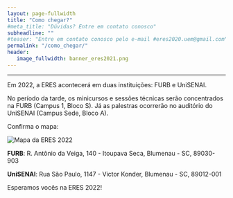 ```yaml
---
layout: page-fullwidth
title: "Como chegar?"
#meta_title: "Dúvidas? Entre em contato conosco"
subheadline: ""
#teaser: "Entre em contato conosco pelo e-mail #eres2020.uem@gmail.com"
permalink: "/como_chegar/"
header:
   image_fullwidth: banner_eres2021.png
---
```

<hr>

<p>Em 2022, a ERES acontecer&aacute; em duas institui&ccedil;&otilde;es: FURB e UniSENAI.</p>
<p>No per&iacute;odo da tarde, os minicursos e sess&otilde;es t&eacute;cnicas ser&atilde;o concentrados na FURB (Campus 1, Bloco S). J&aacute; as palestras ocorrer&atilde;o no audit&oacute;rio do UniSENAI (Campus Sede, Bloco A).</p>
<p>Confirma o mapa:</p>
<p><img src="https://eres-sbc-br.github.io/eres2022/images/mapa.png" alt="Mapa da ERES 2022"></p>
<p><strong>FURB</strong>: R. Ant&ocirc;nio da Veiga, 140 - Itoupava Seca, Blumenau - SC, 89030-903</p>
<p><strong>UniSENAI</strong>: Rua S&atilde;o Paulo, 1147 - Victor Konder, Blumenau - SC, 89012-001</p>

<p>Esperamos vocês na ERES 2022!</p>
